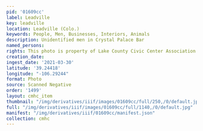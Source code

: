 ```yaml
---
pid: '01609cc'
label: Leadville
key: leadville
location: Leadville (Colo.)
keywords: People, Men, Businesses, Interiors, Animals
description: Unidentified men in Crystal Palace Bar
named_persons: 
rights: This photo is property of Lake County Civic Center Association.
creation_date: 
ingest_date: '2021-03-30'
latitude: '39.24418'
longitude: "-106.29244"
format: Photo
source: Scanned Negative
order: '1499'
layout: cmhc_item
thumbnail: "/img/derivatives/iiif/images/01609cc/full/250,/0/default.jpg"
full: "/img/derivatives/iiif/images/01609cc/full/1140,/0/default.jpg"
manifest: "/img/derivatives/iiif/01609cc/manifest.json"
collection: cmhc
---
```

